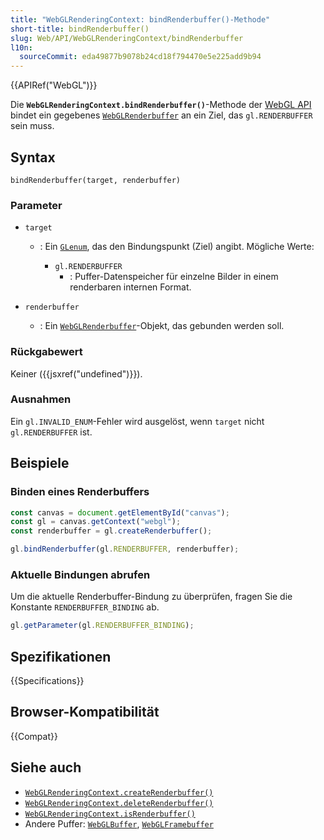 ```yaml
---
title: "WebGLRenderingContext: bindRenderbuffer()-Methode"
short-title: bindRenderbuffer()
slug: Web/API/WebGLRenderingContext/bindRenderbuffer
l10n:
  sourceCommit: eda49877b9078b24cd18f794470e5e225add9b94
---
```


{{APIRef("WebGL")}}

Die **`WebGLRenderingContext.bindRenderbuffer()`**-Methode der [WebGL API](/de/docs/Web/API/WebGL_API) bindet ein gegebenes [`WebGLRenderbuffer`](/de/docs/Web/API/WebGLRenderbuffer) an ein Ziel, das `gl.RENDERBUFFER` sein muss.

## Syntax

```js-nolint
bindRenderbuffer(target, renderbuffer)
```

### Parameter

- `target`

  - : Ein [`GLenum`](/de/docs/Web/API/WebGL_API/Types), das den Bindungspunkt (Ziel) angibt. Mögliche Werte:

    - `gl.RENDERBUFFER`
      - : Puffer-Datenspeicher für einzelne Bilder in einem renderbaren internen Format.

- `renderbuffer`
  - : Ein [`WebGLRenderbuffer`](/de/docs/Web/API/WebGLRenderbuffer)-Objekt, das gebunden werden soll.

### Rückgabewert

Keiner ({{jsxref("undefined")}}).

### Ausnahmen

Ein `gl.INVALID_ENUM`-Fehler wird ausgelöst, wenn `target` nicht `gl.RENDERBUFFER` ist.

## Beispiele

### Binden eines Renderbuffers

```js
const canvas = document.getElementById("canvas");
const gl = canvas.getContext("webgl");
const renderbuffer = gl.createRenderbuffer();

gl.bindRenderbuffer(gl.RENDERBUFFER, renderbuffer);
```

### Aktuelle Bindungen abrufen

Um die aktuelle Renderbuffer-Bindung zu überprüfen, fragen Sie die Konstante `RENDERBUFFER_BINDING` ab.

```js
gl.getParameter(gl.RENDERBUFFER_BINDING);
```

## Spezifikationen

{{Specifications}}

## Browser-Kompatibilität

{{Compat}}

## Siehe auch

- [`WebGLRenderingContext.createRenderbuffer()`](/de/docs/Web/API/WebGLRenderingContext/createRenderbuffer)
- [`WebGLRenderingContext.deleteRenderbuffer()`](/de/docs/Web/API/WebGLRenderingContext/deleteRenderbuffer)
- [`WebGLRenderingContext.isRenderbuffer()`](/de/docs/Web/API/WebGLRenderingContext/isRenderbuffer)
- Andere Puffer: [`WebGLBuffer`](/de/docs/Web/API/WebGLBuffer), [`WebGLFramebuffer`](/de/docs/Web/API/WebGLFramebuffer)
